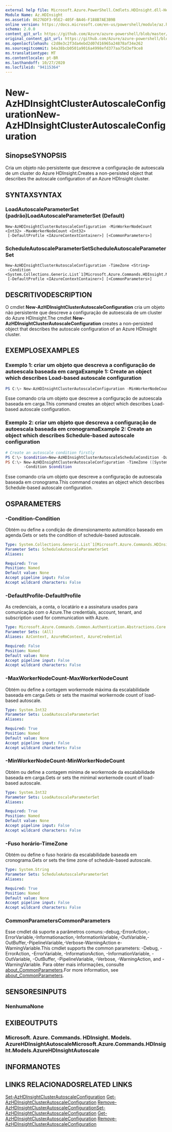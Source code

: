 ```yaml
---
external help file: Microsoft.Azure.PowerShell.Cmdlets.HDInsight.dll-Help.xml
Module Name: Az.HDInsight
ms.assetid: 86276DF3-95E2-405F-BA46-F188B7AE3B9B
online version: https://docs.microsoft.com/en-us/powershell/module/az.hdinsight/new-azhdinsightclusterautoscaleconfiguration
schema: 2.0.0
content_git_url: https://github.com/Azure/azure-powershell/blob/master/src/HDInsight/HDInsight/help/New-AzHDInsightClusterAutoscaleConfiguration.md
original_content_git_url: https://github.com/Azure/azure-powershell/blob/master/src/HDInsight/HDInsight/help/New-AzHDInsightClusterAutoscaleConfiguration.md
ms.openlocfilehash: c2d8e3c2f3da4ebd2d07d16965a24878af34e262
ms.sourcegitcommit: b4a38bcb0501a9016a4998efd377aa75d3ef9ce8
ms.translationtype: MT
ms.contentlocale: pt-BR
ms.lasthandoff: 10/27/2020
ms.locfileid: "94115364"
---
```

# <span data-ttu-id="1d0ad-101">New-AzHDInsightClusterAutoscaleConfiguration</span><span class="sxs-lookup"><span data-stu-id="1d0ad-101">New-AzHDInsightClusterAutoscaleConfiguration</span></span>

## <span data-ttu-id="1d0ad-102">Sinopse</span><span class="sxs-lookup"><span data-stu-id="1d0ad-102">SYNOPSIS</span></span>
<span data-ttu-id="1d0ad-103">Cria um objeto não persistente que descreve a configuração de autoescala de um cluster do Azure HDInsight.</span><span class="sxs-lookup"><span data-stu-id="1d0ad-103">Creates a non-persisted object that describes the autoscale configuration of an Azure HDInsight cluster.</span></span>

## <span data-ttu-id="1d0ad-104">SYNTAX</span><span class="sxs-lookup"><span data-stu-id="1d0ad-104">SYNTAX</span></span>

### <span data-ttu-id="1d0ad-105">LoadAutoscaleParameterSet (padrão)</span><span class="sxs-lookup"><span data-stu-id="1d0ad-105">LoadAutoscaleParameterSet (Default)</span></span>
```
New-AzHDInsightClusterAutoscaleConfiguration -MinWorkerNodeCount <Int32> -MaxWorkerNodeCount <Int32>
 [-DefaultProfile <IAzureContextContainer>] [<CommonParameters>]
```

### <span data-ttu-id="1d0ad-106">ScheduleAutoscaleParameterSet</span><span class="sxs-lookup"><span data-stu-id="1d0ad-106">ScheduleAutoscaleParameterSet</span></span>
```
New-AzHDInsightClusterAutoscaleConfiguration -TimeZone <String>
 -Condition <System.Collections.Generic.List`1[Microsoft.Azure.Commands.HDInsight.Models.AzureHDInsightAutoscaleCondition]>
 [-DefaultProfile <IAzureContextContainer>] [<CommonParameters>]
```

## <span data-ttu-id="1d0ad-107">DESCRITIVO</span><span class="sxs-lookup"><span data-stu-id="1d0ad-107">DESCRIPTION</span></span>
<span data-ttu-id="1d0ad-108">O cmdlet **New-AzHDInsightClusterAutoscaleConfiguration** cria um objeto não persistente que descreve a configuração de autoescala de um cluster do Azure HDInsight.</span><span class="sxs-lookup"><span data-stu-id="1d0ad-108">The cmdlet **New-AzHDInsightClusterAutoscaleConfiguration** creates a non-persisted object that describes the autoscale configuration of an Azure HDInsight cluster.</span></span>

## <span data-ttu-id="1d0ad-109">EXEMPLOS</span><span class="sxs-lookup"><span data-stu-id="1d0ad-109">EXAMPLES</span></span>

### <span data-ttu-id="1d0ad-110">Exemplo 1: criar um objeto que descreva a configuração de autoescala baseada em carga</span><span class="sxs-lookup"><span data-stu-id="1d0ad-110">Example 1: Create an object which describes Load-based autoscale configuration</span></span>
```powershell
PS C:\> New-AzHDInsightClusterAutoscaleConfiguration -MinWorkerNodeCount 3 -MaxWorkerNodeCount 5
```

<span data-ttu-id="1d0ad-111">Esse comando cria um objeto que descreve a configuração de autoescala baseada em carga.</span><span class="sxs-lookup"><span data-stu-id="1d0ad-111">This command creates an object which describes Load-based autoscale configuration.</span></span>

### <span data-ttu-id="1d0ad-112">Exemplo 2: criar um objeto que descreva a configuração de autoescala baseada em cronograma</span><span class="sxs-lookup"><span data-stu-id="1d0ad-112">Example 2: Create an object which describes Schedule-based autoscale configuration</span></span>
```powershell
# Create an autoscale condition firstly
PS C:\> $condition=New-AzHDInsightClusterAutoscaleScheduleCondition -Day Monday -Time 09:00 -WorkerNodeCount 5
PS C:\> New-AzHDInsightClusterAutoscaleConfiguration -TimeZone ([System.TimeZoneInfo]::Local).Id `
        -Condition $condition
```

<span data-ttu-id="1d0ad-113">Esse comando cria um objeto que descreve a configuração de autoescala baseada em cronograma.</span><span class="sxs-lookup"><span data-stu-id="1d0ad-113">This command creates an object which describes Schedule-based autoscale configuration.</span></span>

## <span data-ttu-id="1d0ad-114">OS</span><span class="sxs-lookup"><span data-stu-id="1d0ad-114">PARAMETERS</span></span>

### <span data-ttu-id="1d0ad-115">-Condition</span><span class="sxs-lookup"><span data-stu-id="1d0ad-115">-Condition</span></span>
<span data-ttu-id="1d0ad-116">Obtém ou define a condição de dimensionamento automático baseado em agenda.</span><span class="sxs-lookup"><span data-stu-id="1d0ad-116">Gets or sets the condition of schedule-based autoscale.</span></span>

```yaml
Type: System.Collections.Generic.List`1[Microsoft.Azure.Commands.HDInsight.Models.AzureHDInsightAutoscaleCondition]
Parameter Sets: ScheduleAutoscaleParameterSet
Aliases:

Required: True
Position: Named
Default value: None
Accept pipeline input: False
Accept wildcard characters: False
```

### <span data-ttu-id="1d0ad-117">-DefaultProfile</span><span class="sxs-lookup"><span data-stu-id="1d0ad-117">-DefaultProfile</span></span>
<span data-ttu-id="1d0ad-118">As credenciais, a conta, o locatário e a assinatura usados para comunicação com o Azure.</span><span class="sxs-lookup"><span data-stu-id="1d0ad-118">The credentials, account, tenant, and subscription used for communication with Azure.</span></span>

```yaml
Type: Microsoft.Azure.Commands.Common.Authentication.Abstractions.Core.IAzureContextContainer
Parameter Sets: (All)
Aliases: AzContext, AzureRmContext, AzureCredential

Required: False
Position: Named
Default value: None
Accept pipeline input: False
Accept wildcard characters: False
```

### <span data-ttu-id="1d0ad-119">-MaxWorkerNodeCount</span><span class="sxs-lookup"><span data-stu-id="1d0ad-119">-MaxWorkerNodeCount</span></span>
<span data-ttu-id="1d0ad-120">Obtém ou define a contagem workernode máxima da escalabilidade baseada em carga.</span><span class="sxs-lookup"><span data-stu-id="1d0ad-120">Gets or sets the maximal workernode count of load-based autoscale.</span></span>

```yaml
Type: System.Int32
Parameter Sets: LoadAutoscaleParameterSet
Aliases:

Required: True
Position: Named
Default value: None
Accept pipeline input: False
Accept wildcard characters: False
```

### <span data-ttu-id="1d0ad-121">-MinWorkerNodeCount</span><span class="sxs-lookup"><span data-stu-id="1d0ad-121">-MinWorkerNodeCount</span></span>
<span data-ttu-id="1d0ad-122">Obtém ou define a contagem mínima de workernode da escalabilidade baseada em carga.</span><span class="sxs-lookup"><span data-stu-id="1d0ad-122">Gets or sets the minimal workernode count of load-based autoscale.</span></span>

```yaml
Type: System.Int32
Parameter Sets: LoadAutoscaleParameterSet
Aliases:

Required: True
Position: Named
Default value: None
Accept pipeline input: False
Accept wildcard characters: False
```

### <span data-ttu-id="1d0ad-123">-Fuso horário</span><span class="sxs-lookup"><span data-stu-id="1d0ad-123">-TimeZone</span></span>
<span data-ttu-id="1d0ad-124">Obtém ou define o fuso horário da escalabilidade baseada em cronograma.</span><span class="sxs-lookup"><span data-stu-id="1d0ad-124">Gets or sets the time zone of schedule-based autoscale.</span></span>

```yaml
Type: System.String
Parameter Sets: ScheduleAutoscaleParameterSet
Aliases:

Required: True
Position: Named
Default value: None
Accept pipeline input: False
Accept wildcard characters: False
```

### <span data-ttu-id="1d0ad-125">CommonParameters</span><span class="sxs-lookup"><span data-stu-id="1d0ad-125">CommonParameters</span></span>
<span data-ttu-id="1d0ad-126">Esse cmdlet dá suporte a parâmetros comuns:-debug,-ErrorAction,-ErrorVariable,-Informationaction,-InformationVariable,-OutVariable,-OutBuffer,-PipelineVariable,-Verbose-WarningAction e-WarningVariable.</span><span class="sxs-lookup"><span data-stu-id="1d0ad-126">This cmdlet supports the common parameters: -Debug, -ErrorAction, -ErrorVariable, -InformationAction, -InformationVariable, -OutVariable, -OutBuffer, -PipelineVariable, -Verbose, -WarningAction, and -WarningVariable.</span></span> <span data-ttu-id="1d0ad-127">Para obter mais informações, consulte [about_CommonParameters](http://go.microsoft.com/fwlink/?LinkID=113216).</span><span class="sxs-lookup"><span data-stu-id="1d0ad-127">For more information, see [about_CommonParameters](http://go.microsoft.com/fwlink/?LinkID=113216).</span></span>

## <span data-ttu-id="1d0ad-128">SENSORES</span><span class="sxs-lookup"><span data-stu-id="1d0ad-128">INPUTS</span></span>

### <span data-ttu-id="1d0ad-129">Nenhuma</span><span class="sxs-lookup"><span data-stu-id="1d0ad-129">None</span></span>

## <span data-ttu-id="1d0ad-130">EXIBE</span><span class="sxs-lookup"><span data-stu-id="1d0ad-130">OUTPUTS</span></span>

### <span data-ttu-id="1d0ad-131">Microsoft. Azure. Commands. HDInsight. Models. AzureHDInsightAutoscale</span><span class="sxs-lookup"><span data-stu-id="1d0ad-131">Microsoft.Azure.Commands.HDInsight.Models.AzureHDInsightAutoscale</span></span>

## <span data-ttu-id="1d0ad-132">INFORMA</span><span class="sxs-lookup"><span data-stu-id="1d0ad-132">NOTES</span></span>

## <span data-ttu-id="1d0ad-133">LINKS RELACIONADOS</span><span class="sxs-lookup"><span data-stu-id="1d0ad-133">RELATED LINKS</span></span>

<span data-ttu-id="1d0ad-134">[Set-AzHDInsightClusterAutoscaleConfiguration](./Set-AzHDInsightClusterAutoscaleConfiguration.md) 
 [Get-AzHDInsightClusterAutoscaleConfiguration](./Get-AzHDInsightClusterAutoscaleConfiguration.md) 
 [Remove-AzHDInsightClusterAutoscaleConfiguration](./Remove-AzHDInsightClusterAutoscaleConfiguration.md)</span><span class="sxs-lookup"><span data-stu-id="1d0ad-134">[Set-AzHDInsightClusterAutoscaleConfiguration](./Set-AzHDInsightClusterAutoscaleConfiguration.md)
[Get-AzHDInsightClusterAutoscaleConfiguration](./Get-AzHDInsightClusterAutoscaleConfiguration.md)
[Remove-AzHDInsightClusterAutoscaleConfiguration](./Remove-AzHDInsightClusterAutoscaleConfiguration.md)</span></span>
